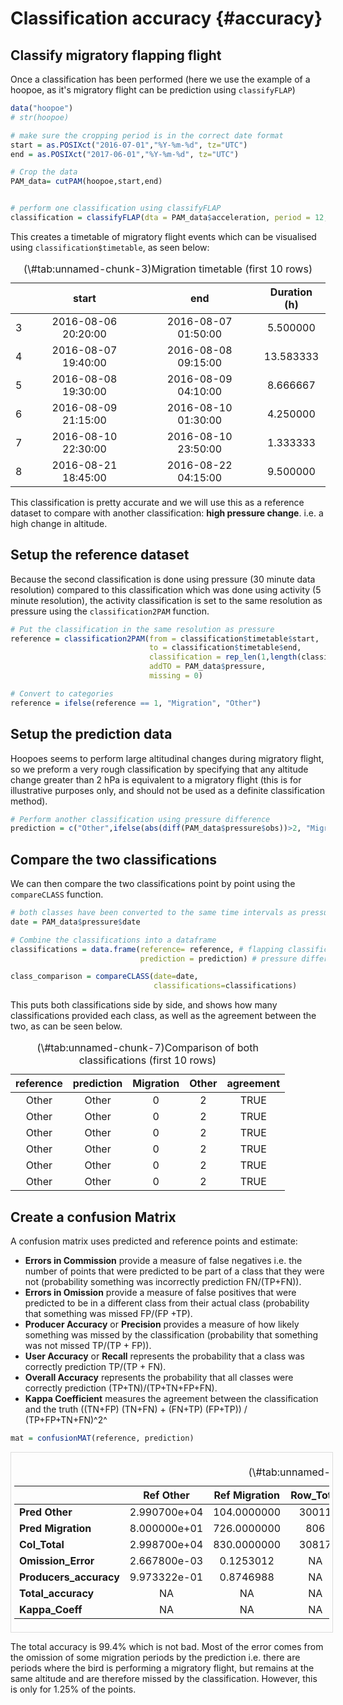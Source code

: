 # Classification accuracy {#accuracy}




## Classify migratory flapping flight

Once a classification has been performed (here we use the example of a hoopoe, as it's migratory flight can be prediction using `classifyFLAP`)


```r
data("hoopoe")
# str(hoopoe)

# make sure the cropping period is in the correct date format
start = as.POSIXct("2016-07-01","%Y-%m-%d", tz="UTC")
end = as.POSIXct("2017-06-01","%Y-%m-%d", tz="UTC")

# Crop the data
PAM_data= cutPAM(hoopoe,start,end)


# perform one classification using classifyFLAP
classification = classifyFLAP(dta = PAM_data$acceleration, period = 12, toPLOT = FALSE)
```


This creates a timetable of migratory flight events which can be visualised using `classification$timetable`, as seen below:



<table class="table table-striped table-hover table-condensed table-responsive" style="margin-left: auto; margin-right: auto;">
<caption>(\#tab:unnamed-chunk-3)Migration timetable (first 10 rows)</caption>
 <thead>
  <tr>
   <th style="text-align:left;">   </th>
   <th style="text-align:center;"> start </th>
   <th style="text-align:center;"> end </th>
   <th style="text-align:center;"> Duration (h) </th>
  </tr>
 </thead>
<tbody>
  <tr>
   <td style="text-align:left;"> 3 </td>
   <td style="text-align:center;"> 2016-08-06 20:20:00 </td>
   <td style="text-align:center;"> 2016-08-07 01:50:00 </td>
   <td style="text-align:center;"> 5.500000 </td>
  </tr>
  <tr>
   <td style="text-align:left;"> 4 </td>
   <td style="text-align:center;"> 2016-08-07 19:40:00 </td>
   <td style="text-align:center;"> 2016-08-08 09:15:00 </td>
   <td style="text-align:center;"> 13.583333 </td>
  </tr>
  <tr>
   <td style="text-align:left;"> 5 </td>
   <td style="text-align:center;"> 2016-08-08 19:30:00 </td>
   <td style="text-align:center;"> 2016-08-09 04:10:00 </td>
   <td style="text-align:center;"> 8.666667 </td>
  </tr>
  <tr>
   <td style="text-align:left;"> 6 </td>
   <td style="text-align:center;"> 2016-08-09 21:15:00 </td>
   <td style="text-align:center;"> 2016-08-10 01:30:00 </td>
   <td style="text-align:center;"> 4.250000 </td>
  </tr>
  <tr>
   <td style="text-align:left;"> 7 </td>
   <td style="text-align:center;"> 2016-08-10 22:30:00 </td>
   <td style="text-align:center;"> 2016-08-10 23:50:00 </td>
   <td style="text-align:center;"> 1.333333 </td>
  </tr>
  <tr>
   <td style="text-align:left;"> 8 </td>
   <td style="text-align:center;"> 2016-08-21 18:45:00 </td>
   <td style="text-align:center;"> 2016-08-22 04:15:00 </td>
   <td style="text-align:center;"> 9.500000 </td>
  </tr>
</tbody>
</table>




This classification is pretty accurate and we will use this as a reference dataset to compare with another classification: **high pressure change**. i.e. a high change in altitude.



## Setup the reference dataset

Because the second classification is done using pressure (30 minute data resolution) compared to this classification which was done using activity (5 minute resolution), the activity classification is set to the same resolution as pressure using the `classification2PAM` function.


```r
# Put the classification in the same resolution as pressure
reference = classification2PAM(from = classification$timetable$start,
                               to = classification$timetable$end,
                               classification = rep_len(1,length(classification$timetable$end)),
                               addTO = PAM_data$pressure,
                               missing = 0)

# Convert to categories
reference = ifelse(reference == 1, "Migration", "Other")
```

##  Setup the prediction data 

Hoopoes seems to perform large altitudinal changes during migratory flight, so we preform a very rough classification by specifying that any altitude change greater than 2 hPa is equivalent to a migratory flight (this is for illustrative purposes only, and should not be used as a definite classification method).


```r
# Perform another classification using pressure difference
prediction = c("Other",ifelse(abs(diff(PAM_data$pressure$obs))>2, "Migration", "Other"))
```

## Compare the two classifications

We can then compare the two classifications point by point using the `compareCLASS` function.


```r
# both classes have been converted to the same time intervals as pressure, so use those dates
date = PAM_data$pressure$date

# Combine the classifications into a dataframe
classifications = data.frame(reference= reference, # flapping classification
                             prediction = prediction) # pressure difference classification

class_comparison = compareCLASS(date=date,
                                classifications=classifications)
```

This puts both classifications side by side, and shows how many classifications provided each class, as well as the agreement between the two, as can be seen below.

<table class="table table-striped table-hover table-condensed table-responsive" style="margin-left: auto; margin-right: auto;">
<caption>(\#tab:unnamed-chunk-7)Comparison of both classifications (first 10 rows)</caption>
 <thead>
  <tr>
   <th style="text-align:center;"> reference </th>
   <th style="text-align:center;"> prediction </th>
   <th style="text-align:center;"> Migration </th>
   <th style="text-align:center;"> Other </th>
   <th style="text-align:center;"> agreement </th>
  </tr>
 </thead>
<tbody>
  <tr>
   <td style="text-align:center;"> Other </td>
   <td style="text-align:center;"> Other </td>
   <td style="text-align:center;"> 0 </td>
   <td style="text-align:center;"> 2 </td>
   <td style="text-align:center;"> TRUE </td>
  </tr>
  <tr>
   <td style="text-align:center;"> Other </td>
   <td style="text-align:center;"> Other </td>
   <td style="text-align:center;"> 0 </td>
   <td style="text-align:center;"> 2 </td>
   <td style="text-align:center;"> TRUE </td>
  </tr>
  <tr>
   <td style="text-align:center;"> Other </td>
   <td style="text-align:center;"> Other </td>
   <td style="text-align:center;"> 0 </td>
   <td style="text-align:center;"> 2 </td>
   <td style="text-align:center;"> TRUE </td>
  </tr>
  <tr>
   <td style="text-align:center;"> Other </td>
   <td style="text-align:center;"> Other </td>
   <td style="text-align:center;"> 0 </td>
   <td style="text-align:center;"> 2 </td>
   <td style="text-align:center;"> TRUE </td>
  </tr>
  <tr>
   <td style="text-align:center;"> Other </td>
   <td style="text-align:center;"> Other </td>
   <td style="text-align:center;"> 0 </td>
   <td style="text-align:center;"> 2 </td>
   <td style="text-align:center;"> TRUE </td>
  </tr>
  <tr>
   <td style="text-align:center;"> Other </td>
   <td style="text-align:center;"> Other </td>
   <td style="text-align:center;"> 0 </td>
   <td style="text-align:center;"> 2 </td>
   <td style="text-align:center;"> TRUE </td>
  </tr>
</tbody>
</table>


## Create a confusion Matrix

A confusion matrix uses predicted and reference points and estimate:

* **Errors in Commission** provide a measure of false negatives i.e. the number of points that were predicted to be part of a class that they were not (probability something was incorrectly prediction FN/(TP+FN)). 
* **Errors in Omission** provide a measure of false positives that were predicted to be in a different class from their actual class (probability that something was missed FP/(FP +TP). 
* **Producer Accuracy** or **Precision** provides a measure of how likely something was missed by the classification (probability that something was not missed TP/(TP + FP)). 
* **User Accuracy** or **Recall** represents the probability that a class was correctly prediction TP/(TP + FN).
* **Overall Accuracy** represents the probability that all classes were correctly prediction (TP+TN)/(TP+TN+FP+FN). 
* **Kappa Coefficient** measures the agreement between the classification and the truth ((TN+FP) (TN+FN) + (FN+TP) (FP+TP)) / (TP+FP+TN+FN)^2^



```r
mat = confusionMAT(reference, prediction)
```


<div style="border: 1px solid #ddd; padding: 5px; overflow-x: scroll; width:100%; "><table class="table table-striped table-hover table-condensed table-responsive" style="margin-left: auto; margin-right: auto;">
<caption>(\#tab:unnamed-chunk-9)Confusion Matrix</caption>
 <thead>
  <tr>
   <th style="text-align:left;">   </th>
   <th style="text-align:center;"> Ref Other </th>
   <th style="text-align:center;"> Ref Migration </th>
   <th style="text-align:center;"> Row_Total </th>
   <th style="text-align:center;"> Commission_Error </th>
   <th style="text-align:center;"> Users_accuracy </th>
   <th style="text-align:center;"> Total_accuracy </th>
   <th style="text-align:center;"> Kappa_Coeff </th>
  </tr>
 </thead>
<tbody>
  <tr>
   <td style="text-align:left;width: 5cm; font-weight: bold;"> Pred Other </td>
   <td style="text-align:center;"> 2.990700e+04 </td>
   <td style="text-align:center;"> 104.0000000 </td>
   <td style="text-align:center;"> 30011 </td>
   <td style="text-align:center;"> 0.0034654 </td>
   <td style="text-align:center;"> 0.9965346 </td>
   <td style="text-align:center;"> NA </td>
   <td style="text-align:center;"> NA </td>
  </tr>
  <tr>
   <td style="text-align:left;width: 5cm; font-weight: bold;"> Pred Migration </td>
   <td style="text-align:center;"> 8.000000e+01 </td>
   <td style="text-align:center;"> 726.0000000 </td>
   <td style="text-align:center;"> 806 </td>
   <td style="text-align:center;"> 0.0992556 </td>
   <td style="text-align:center;"> 0.9007444 </td>
   <td style="text-align:center;"> NA </td>
   <td style="text-align:center;"> NA </td>
  </tr>
  <tr>
   <td style="text-align:left;width: 5cm; font-weight: bold;"> Col_Total </td>
   <td style="text-align:center;"> 2.998700e+04 </td>
   <td style="text-align:center;"> 830.0000000 </td>
   <td style="text-align:center;"> 30817 </td>
   <td style="text-align:center;"> NA </td>
   <td style="text-align:center;"> NA </td>
   <td style="text-align:center;"> NA </td>
   <td style="text-align:center;"> NA </td>
  </tr>
  <tr>
   <td style="text-align:left;width: 5cm; font-weight: bold;"> Omission_Error </td>
   <td style="text-align:center;"> 2.667800e-03 </td>
   <td style="text-align:center;"> 0.1253012 </td>
   <td style="text-align:center;"> NA </td>
   <td style="text-align:center;"> NA </td>
   <td style="text-align:center;"> NA </td>
   <td style="text-align:center;"> NA </td>
   <td style="text-align:center;"> NA </td>
  </tr>
  <tr>
   <td style="text-align:left;width: 5cm; font-weight: bold;"> Producers_accuracy </td>
   <td style="text-align:center;"> 9.973322e-01 </td>
   <td style="text-align:center;"> 0.8746988 </td>
   <td style="text-align:center;"> NA </td>
   <td style="text-align:center;"> NA </td>
   <td style="text-align:center;"> NA </td>
   <td style="text-align:center;"> NA </td>
   <td style="text-align:center;"> NA </td>
  </tr>
  <tr>
   <td style="text-align:left;width: 5cm; font-weight: bold;"> Total_accuracy </td>
   <td style="text-align:center;"> NA </td>
   <td style="text-align:center;"> NA </td>
   <td style="text-align:center;"> NA </td>
   <td style="text-align:center;"> NA </td>
   <td style="text-align:center;"> NA </td>
   <td style="text-align:center;"> 0.9940293 </td>
   <td style="text-align:center;"> NA </td>
  </tr>
  <tr>
   <td style="text-align:left;width: 5cm; font-weight: bold;"> Kappa_Coeff </td>
   <td style="text-align:center;"> NA </td>
   <td style="text-align:center;"> NA </td>
   <td style="text-align:center;"> NA </td>
   <td style="text-align:center;"> NA </td>
   <td style="text-align:center;"> NA </td>
   <td style="text-align:center;"> NA </td>
   <td style="text-align:center;"> 0.9483213 </td>
  </tr>
</tbody>
</table></div>

The total accuracy is 99.4% which is not bad. Most of the error comes from  the omission of some migration periods by the prediction i.e. there are periods where the bird is performing a migratory flight, but remains at the same altitude and are therefore missed by the classification. However, this is only for 1.25% of the points.
